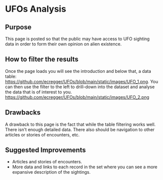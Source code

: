 # UFOs Analysis

## Purpose
This page is posted so that the public may have access to UFO sighting data in order to form their own opinion on alien existence. 

## How to filter the results
Once the page loads you will see the introduction and below that, a data table: https://github.com/ecregger/UFOs/blob/main/static/images/UFO_1.png.
You can then use the filter to the left to drill-down into the dataset and analyse the data that is of interest to you. https://github.com/ecregger/UFOs/blob/main/static/images/UFO_2.png

## Drawbacks
A drawback to this page is the fact that while the table filtering works well. There isn't enough detailed data. There also should be navigation to other articles or stories of encounters, etc.

## Suggested Improvements
- Articles and stories of encounters. 
- More data and links to each record in the set where you can see a more expansive description of the sightings. 
